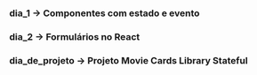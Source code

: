 ### dia_1 -> Componentes com estado e evento

### dia_2 -> Formulários no React

### dia_de_projeto -> Projeto Movie Cards Library Stateful
